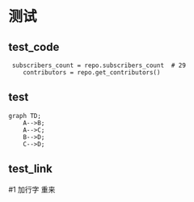 # 测试
## test_code
```
 subscribers_count = repo.subscribers_count  # 29
    contributors = repo.get_contributors()
```
## test
```mermaid
graph TD;
    A-->B;
    A-->C;
    B-->D;
    C-->D;
```
## test_link
#1
加行字
重来
